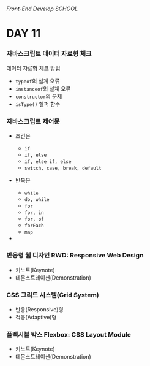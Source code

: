 ###### Front-End Develop SCHOOL

# DAY 11

### 자바스크립트 데이터 자료형 체크

데이터 자료형 체크 방법

- `typeof`의 설계 오류
- `instanceof`의 설계 오류
- `constructor`의 문제
- `isType()` 헬퍼 함수

### 자바스크립트 제어문

- 조건문
  - `if`
  - `if, else`
  - `if, else if, else`
  - `switch, case, break, default`
- 반복문
  - `while`
  - `do, while`
  - `for`
  - `for, in`
  - `for, of`
  - `forEach`
  - `map`

-

### 반응형 웹 디자인 RWD: Responsive Web Design

- 키노트(Keynote)
- 데몬스트레이션(Demonstration)

### CSS 그리드 시스템(Grid System)

- 반응(Responsive)형
- 적응(Adaptive)형

### 플렉시블 박스 Flexbox: CSS Layout Module

- 키노트(Keynote)
- 데몬스트레이션(Demonstration)